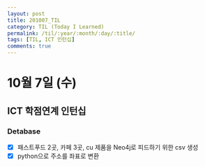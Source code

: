 ```yaml
---
layout: post
title: 201007_TIL
category: TIL (Today I Learned)
permalink: /til/:year/:month/:day/:title/
tags: [TIL, ICT 인턴십]
comments: true
---
```

# 10월 7일 (수)

## ICT 학점연계 인턴십
### Detabase
- [X] 패스트푸드 2곳, 카페 3곳, cu 제품을 Neo4j로 피드하기 위한 csv 생성
- [X] python으로 주소를 좌표로 변환
